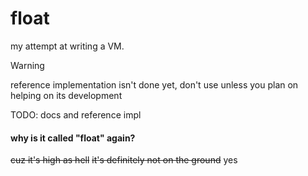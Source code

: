 # float

my attempt at writing a VM.

> [!WARNING]
> reference implementation isn't done yet, don't use unless you plan on helping on its development

TODO: docs and reference impl

#### why is it called "float" again?
~~cuz it's high as hell~~ ~~it's definitely not on the ground~~ yes
